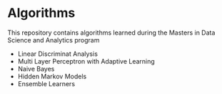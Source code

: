 # Algorithms

This repository contains algorithms learned during the Masters in Data Science and Analytics program

- Linear Discriminat Analysis
- Multi Layer Perceptron with Adaptive Learning
- Naive Bayes
- Hidden Markov Models
- Ensemble Learners
